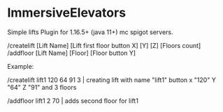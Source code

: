 # ImmersiveElevators

Simple lifts Plugin for 1.16.5+ (java 11+) mc spigot servers.

/createlift [Lift Name] [Lift first floor button X] [Y] [Z] [Floors count]  
/addfloor [Lift Name] [Floor] [Floor button Y]

Example:

/createlift lift1 120 64 91 3          | creating lift with name "lift1" button x "120" Y "64" Z "91" and 3 floors  

/addfloor lift1 2 70                   |   adds second floor for lift1
